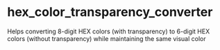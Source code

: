 # hex_color_transparency_converter
Helps converting 8-digit HEX colors (with transparency) to 6-digit HEX colors (without transparency) while maintaining the same visual color

